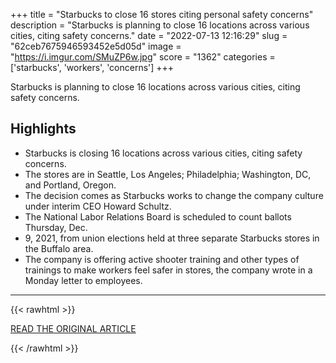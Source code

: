 +++
title = "Starbucks to close 16 stores citing personal safety concerns"
description = "Starbucks is planning to close 16 locations across various cities, citing safety concerns."
date = "2022-07-13 12:16:29"
slug = "62ceb7675946593452e5d05d"
image = "https://i.imgur.com/SMuZP6w.jpg"
score = "1362"
categories = ['starbucks', 'workers', 'concerns']
+++

Starbucks is planning to close 16 locations across various cities, citing safety concerns.

## Highlights

- Starbucks is closing 16 locations across various cities, citing safety concerns.
- The stores are in Seattle, Los Angeles; Philadelphia; Washington, DC, and Portland, Oregon.
- The decision comes as Starbucks works to change the company culture under interim CEO Howard Schultz.
- The National Labor Relations Board is scheduled to count ballots Thursday, Dec.
- 9, 2021, from union elections held at three separate Starbucks stores in the Buffalo area.
- The company is offering active shooter training and other types of trainings to make workers feel safer in stores, the company wrote in a Monday letter to employees.

---

{{< rawhtml >}}
  <p class="article-category">
    <a target="_blank" href="https://www.cnn.com/2022/07/12/business-food/starbucks-store-closures/index.html">READ THE ORIGINAL ARTICLE</a>
  </p>
{{< /rawhtml >}}
